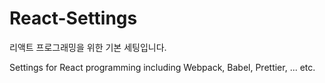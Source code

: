 # React-Settings

리액트 프로그래밍을 위한 기본 세팅입니다.

Settings for React programming including Webpack, Babel, Prettier, ... etc.
